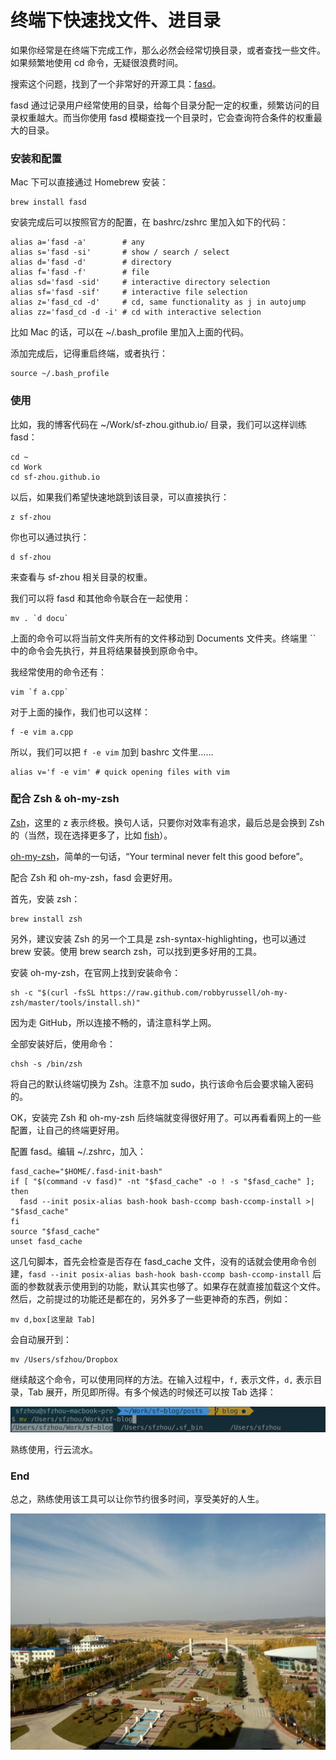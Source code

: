 # 终端下快速找文件、进目录

如果你经常是在终端下完成工作，那么必然会经常切换目录，或者查找一些文件。如果频繁地使用 cd 命令，无疑很浪费时间。

搜索这个问题，找到了一个非常好的开源工具：[fasd](https://github.com/clvv/fasd)。

fasd 通过记录用户经常使用的目录，给每个目录分配一定的权重，频繁访问的目录权重越大。而当你使用 fasd 模糊查找一个目录时，它会查询符合条件的权重最大的目录。

### 安装和配置

Mac 下可以直接通过 Homebrew 安装：

```shell
brew install fasd
```

安装完成后可以按照官方的配置，在 bashrc/zshrc 里加入如下的代码：

```shell
alias a='fasd -a'        # any
alias s='fasd -si'       # show / search / select
alias d='fasd -d'        # directory
alias f='fasd -f'        # file
alias sd='fasd -sid'     # interactive directory selection
alias sf='fasd -sif'     # interactive file selection
alias z='fasd_cd -d'     # cd, same functionality as j in autojump
alias zz='fasd_cd -d -i' # cd with interactive selection
```

比如 Mac 的话，可以在 ~/.bash_profile 里加入上面的代码。

添加完成后，记得重启终端，或者执行：

```shell
source ~/.bash_profile
```

### 使用

比如，我的博客代码在 ~/Work/sf-zhou.github.io/ 目录，我们可以这样训练 fasd：

```shell
cd ~
cd Work
cd sf-zhou.github.io
```

以后，如果我们希望快速地跳到该目录，可以直接执行：

```shell
z sf-zhou
```

你也可以通过执行：

```shell
d sf-zhou
```

来查看与 sf-zhou 相关目录的权重。

我们可以将 fasd 和其他命令联合在一起使用：

```shell
mv . `d docu`
```

上面的命令可以将当前文件夹所有的文件移动到 Documents 文件夹。终端里 \`\` 中的命令会先执行，并且将结果替换到原命令中。

我经常使用的命令还有：

```shell
vim `f a.cpp`
```

对于上面的操作，我们也可以这样：

```shell
f -e vim a.cpp
```

所以，我们可以把 `f -e vim` 加到 bashrc 文件里……

```shell
alias v='f -e vim' # quick opening files with vim
```

### 配合 Zsh & oh-my-zsh

[Zsh](http://www.zsh.org/)，这里的 z 表示终极。换句人话，只要你对效率有追求，最后总是会换到 Zsh 的（当然，现在选择更多了，比如 [fish](https://fishshell.com/)）。

[oh-my-zsh](http://ohmyz.sh/)，简单的一句话，“Your terminal never felt this good before”。

配合 Zsh 和 oh-my-zsh，fasd 会更好用。

首先，安装 zsh：

```shell
brew install zsh
```

另外，建议安装 Zsh 的另一个工具是 zsh-syntax-highlighting，也可以通过 brew 安装。使用 brew search zsh，可以找到更多好用的工具。

安装 oh-my-zsh，在官网上找到安装命令：

```shell
sh -c "$(curl -fsSL https://raw.github.com/robbyrussell/oh-my-zsh/master/tools/install.sh)"
```

因为走 GitHub，所以连接不畅的，请注意科学上网。

全部安装好后，使用命令：

```shell
chsh -s /bin/zsh
```

将自己的默认终端切换为 Zsh。注意不加 sudo，执行该命令后会要求输入密码的。

OK，安装完 Zsh 和 oh-my-zsh 后终端就变得很好用了。可以再看看网上的一些配置，让自己的终端更好用。

配置 fasd。编辑 ~/.zshrc，加入：

```shell
fasd_cache="$HOME/.fasd-init-bash"
if [ "$(command -v fasd)" -nt "$fasd_cache" -o ! -s "$fasd_cache" ]; then
  fasd --init posix-alias bash-hook bash-ccomp bash-ccomp-install >| "$fasd_cache"
fi
source "$fasd_cache"
unset fasd_cache
```

这几句脚本，首先会检查是否存在 fasd_cache 文件，没有的话就会使用命令创建，`fasd --init posix-alias bash-hook bash-ccomp bash-ccomp-install` 后面的参数就表示使用到的功能，默认其实也够了。如果存在就直接加载这个文件。然后，之前提过的功能还是都在的，另外多了一些更神奇的东西，例如：

```shell
mv d,box[这里敲 Tab]
```

会自动展开到：

```shell
mv /Users/sfzhou/Dropbox
```

继续敲这个命令，可以使用同样的方法。在输入过程中，`f,` 表示文件，`d,` 表示目录，Tab 展开，所见即所得。有多个候选的时候还可以按 Tab 选择：

![](../images/8ff3f9e1b9f42f920aaffc76498c3716.png)

熟练使用，行云流水。

### End

总之，熟练使用该工具可以让你节约很多时间，享受美好的人生。

![](../images/0f85083ecc4dcf1d232481545872aabe.png)